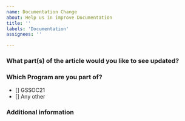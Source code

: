 ```yaml
---
name: Documentation Change
about: Help us in improve Documentation 
title: ''
labels: 'Documentation'
assignees: ''

---
```



### What part(s) of the article would you like to see updated?

<!-- Give as much detail as you can to help us understand the change you want to see. Why should the docs be changed? What use cases does it support? What is the expected outcome? -->

### Which Program are you part of?
<!--
Example how to mark a checkbox:-
- [x] Part of this program.
-->
- [] GSSOC21
- [] Any other

### Additional information

<!-- Add any other context or screenshots about the feature request here. -->
